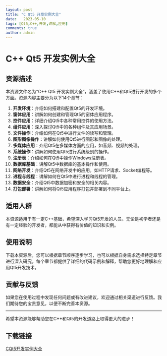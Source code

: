 ```yaml
---
layout: post
title: "C Qt5 开发实例大全"
date:   2023-05-10
tags: [Qt5,C++,开发,讲解,应用]
comments: true
author: admin
---
```

# C++ Qt5 开发实例大全

## 资源描述

本资源文件名为“C++ Qt5 开发实例大全”，涵盖了使用C++和Qt5进行开发的多个方面。资源内容主要分为以下14个章节：

1. **开发环境**：介绍如何搭建和配置Qt5的开发环境。
2. **窗体应用**：讲解如何创建和管理Qt5的窗体应用程序。
3. **控件应用**：详细介绍Qt5中各种常用控件的使用方法。
4. **组件应用**：深入探讨Qt5中的各种组件及其应用场景。
5. **文件操作**：介绍如何在Qt5中进行文件的读写和管理。
6. **图形图像操作**：讲解如何使用Qt5进行图形和图像的处理。
7. **多媒体应用**：介绍Qt5在多媒体方面的应用，如音频、视频的处理。
8. **系统操作**：讲解如何使用Qt5进行系统级别的操作。
9. **注册表**：介绍如何在Qt5中操作Windows注册表。
10. **数据库基础**：讲解Qt5中数据库的基本操作和使用。
11. **网络开发**：介绍Qt5在网络开发中的应用，如HTTP请求、Socket编程等。
12. **进程与线程**：讲解如何在Qt5中进行进程和线程的管理。
13. **数据安全**：介绍Qt5中数据加密和安全的相关内容。
14. **打包部署**：讲解如何将Qt5应用程序打包并部署到不同平台上。

## 适用人群

本资源适用于有一定C++基础，希望深入学习Qt5开发的人员。无论是初学者还是有一定经验的开发者，都能从中获得有价值的知识和实例。

## 使用说明

下载本资源后，您可以根据章节顺序逐步学习，也可以根据自身需求选择特定章节进行深入研究。每个章节都提供了详细的代码示例和解释，帮助您更好地理解和应用Qt5开发技术。

## 贡献与反馈

如果您在使用过程中发现任何问题或有改进建议，欢迎通过相关渠道进行反馈。我们期待您的宝贵意见，以便不断完善本资源。

---

希望本资源能够帮助您在C++和Qt5的开发道路上取得更大的进步！

## 下载链接

[CQt5开发实例大全](https://pan.quark.cn/s/05ebde0fc078)